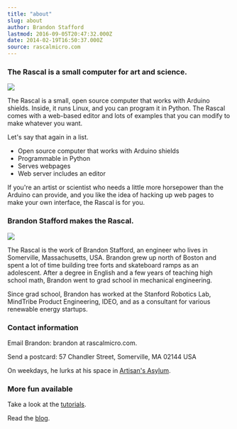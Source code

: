 ```yaml
---
title: "about"
slug: about
author: Brandon Stafford
lastmod: 2016-09-05T20:47:32.000Z
date: 2014-02-19T16:50:37.000Z
source: rascalmicro.com
---
```

### The Rascal is a small computer for art and science. ###

<img src="/img/rascal-iso-cropped.jpg">

The Rascal is a small, open source computer that works with Arduino shields. Inside, it runs Linux, and you can program it in Python. The Rascal comes with a web-based editor and lots of examples that you can modify to make whatever you want.

Let's say that again in a list.

 * Open source computer that works with Arduino shields
 * Programmable in Python
 * Serves webpages
 * Web server includes an editor

If you're an artist or scientist who needs a little more horsepower than the Arduino can provide, and you like the idea of hacking up web pages to make your own interface, the Rascal is for you.

### Brandon Stafford makes the Rascal. ###

![](/img/brandon-stafford-2016-04-11-small.jpg)

The Rascal is the work of Brandon Stafford, an engineer who lives in Somerville, Massachusetts, USA. Brandon grew up north of Boston and spent a lot of time building tree forts and skateboard ramps as an adolescent. After a degree in English and a few years of teaching high school math, Brandon went to grad school in mechanical engineering.

Since grad school, Brandon has worked at the Stanford Robotics Lab, MindTribe Product Engineering, IDEO, and as a consultant for various renewable energy startups.

### Contact information ###
Email Brandon: brandon at rascalmicro.com.

Send a postcard: 57 Chandler Street, Somerville, MA 02144 USA

On weekdays, he lurks at his space in [Artisan's Asylum][3].

### More fun available ###
Take a look at the [tutorials][1].

Read the [blog][2].

[1]: /docs/
[2]: /blog/
[3]: http://artisansasylum.com